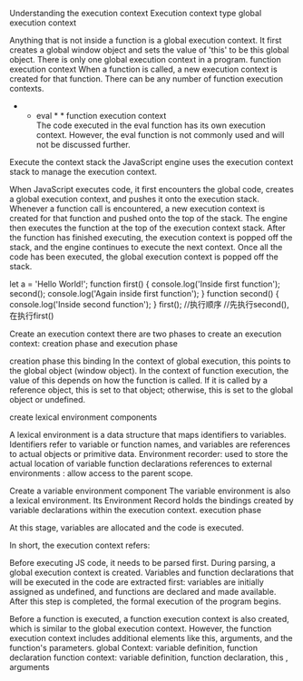 Understanding the execution context 
Execution context type 
global execution context

Anything that is not inside a function is a global execution context. It first creates a global window object and sets the value of 'this' to be this global object. There is only one global execution context in a program.
function execution context
When a function is called, a new execution context is created for that function. There can be any number of function execution contexts.
* * eval * * function execution context  
The code executed in the eval function has its own execution context. However, the eval function is not commonly used and will not be discussed further.


Execute the context stack
the JavaScript engine uses the execution context stack to manage the execution context.

When JavaScript executes code, it first encounters the global code, creates a global execution context, and pushes it onto the execution stack. Whenever a function call is encountered, a new execution context is created for that function and pushed onto the top of the stack. The engine then executes the function at the top of the execution context stack. After the function has finished executing, the execution context is popped off the stack, and the engine continues to execute the next context. Once all the code has been executed, the global execution context is popped off the stack.

let a = 'Hello World!';
function first() {
  console.log('Inside first function');
  second();
  console.log('Again inside first function');
}
function second() {
  console.log('Inside second function');
}
first();
//执行顺序
//先执行second(),在执行first()

Create an execution context 
there are two phases to create an execution context: creation phase and execution phase 


creation phase 
this binding 
In the context of global execution, this points to the global object (window object).
In the context of function execution, the value of this depends on how the function is called. If it is called by a reference object, this is set to that object; otherwise, this is set to the global object or undefined. 

create lexical environment components 

A lexical environment is a data structure that maps identifiers to variables. Identifiers refer to variable or function names, and variables are references to actual objects or primitive data.
Environment recorder: used to store the actual location of variable function declarations references to external environments : allow access to the parent scope. 

Create a variable environment component
The variable environment is also a lexical environment. Its Environment Record holds the bindings created by variable declarations within the execution context.
 execution phase

At this stage, variables are allocated and the code is executed. 

In short, the execution context refers:


Before executing JS code, it needs to be parsed first. During parsing, a global execution context is created. Variables and function declarations that will be executed in the code are extracted first: variables are initially assigned as undefined, and functions are declared and made available. After this step is completed, the formal execution of the program begins.

Before a function is executed, a function execution context is also created, which is similar to the global execution context. However, the function execution context includes additional elements like this, arguments, and the function's parameters.
global Context: variable definition, function declaration 
function context: variable definition, function declaration, this , arguments
